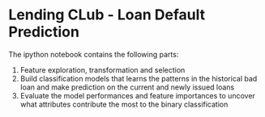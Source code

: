 # Lending CLub - Loan Default Prediction

The ipython notebook contains the following parts:
 1. Feature exploration, transformation and selection
 2. Build classification models that learns the patterns in the historical bad loan and make prediction on the current and newly issued loans
 3. Evaluate the model performances and feature importances to uncover what attributes contribute the most to the binary classification
